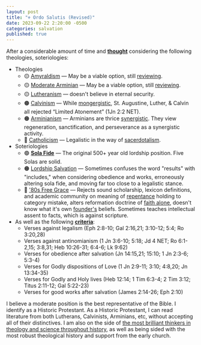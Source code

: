 ```yaml
---
layout: post
title: "⚜️ Ordo Salutis (Revised)"
date: 2023-09-22 2:20:00 -0500
categories: salvation
published: true
---
```


After a considerable amount of time and [**thought**](https://sevenshepherd.github.io/how-do-you-know-you-are-saved/) considering the following theologies, soteriologies:

- Theologies
    - 🟡 [Amyraldism](https://sevenshepherd.github.io/ordo-salutis-amyraldian/) &mdash; May be a viable option, still [reviewing](https://sevenshepherd.github.io/election/).
    - 🟡 [Moderate Arminian](https://sevenshepherd.github.io/ordo-salutis-amyraldian/) &mdash; May be a viable option, still [reviewing](https://sevenshepherd.github.io/election/).
    - 🟡 [Lutheranism](https://sevenshepherd.github.io/ordo-salutis-lutheran/) &mdash; doesn't believe in eternal security.
    - 🟠 [Calvinism](https://sevenshepherd.github.io/ordo-salutis-reformed//) &mdash; While [mongergistic](https://carm.org/dictionary/monergism/), St. Augustine, Luther, & Calvin all rejected “Limited Atonement” (1Jn 2:2 NET). 
    - 🟠 [Arminianism](https://sevenshepherd.github.io/ordo-salutis-arminian/) &mdash; Arminians are thrice [synergistic](https://carm.org/dictionary/synergism/). They view regeneration, sanctification, and perseverance as a synergistic activity.
    - 🔴 [Catholicism](https://sevenshepherd.github.io/ordo-salutis-roman-catholicism/) &mdash; Legalistic in the way of [sacerdotalism](https://carm.org/dictionary/sacerdotalism/).
- Soteriologies
    - 🟢 [**Sola Fide**](https://sevenshepherd.github.io/faith-alone/) &mdash; The original 500+ year old lordship position. Five Solas are solid.
    - 🟠 [Lordship Salvation]() &mdash; Sometimes confuses the word "results" with "includes," when considering obedience and works, erroneously altering sola fide, and moving far too close to a legalistic stance.
    - 🔴 ['80s Free Grace](https://sevenshepherd.github.io/repent/) &mdash; Rejects sound scholarship, lexicon definitions, and academic community on meaning of [repentance](https://sevenshepherd.github.io/chuck-smith-repentance/) holding to category mistake, alters reformation doctrine of [faith alone](https://sevenshepherd.github.io/faith-alone/), doesn't know what it's own [founder's](https://sevenshepherd.github.io/practicing-sin/#ryrie_cite) beliefs. Sometimes teaches intellectual assent to facts, which is against scripture.
- As well as the following [**criteria**](https://sevenshepherd.github.io/how-do-you-know-you-are-saved/):
    - Verses against legalism (Eph 2:8-10; Gal 2:16,21; 3:10-12; 5:4; Ro 3:20,28)
    - Verses against antinomianism (1 Jn 3:6-10; 5:18; Jd 4 NET; Ro 6:1-2,15; 3:8,31; Heb 10:26-31; 6:4-6; Lk 9:62)
    - Verses for obedience after salvation (Jn 14:15,21; 15:10; 1 Jn 2:3-6; 5:3-4)
    - Verses for Godly dispositions of Love (1 Jn 2:9-11; 3:10; 4:8,20; Jn 13:34-35)
    - Verses for Godly and Holy lives (Heb 12:14; 1 Tim 6:3-4; 2 Tim 3:12; Titus 2:11-12; Gal 5:22-23)
    - Verses for good works after salvation (James 2:14-26; Eph 2:10)

I believe a moderate position is the best representative of the Bible. I identify as a Historic Protestant. As a Historic Protestant, I can read literature from both Lutherans, Calvinists, Arminians, etc, without accepting all of their distinctives. I am also on the side of [the most brilliant thinkers in theology and science throughout history](https://sevenshepherd.github.io/science/), as well as being sided with the most robust theological history and support from the early church.


<script>
    var refTagger = {
        settings: {
            bibleVersion: 'ESV'
        }
    }; 

    (function(d, t) {
        var n=d.querySelector('[nonce]');
        refTagger.settings.nonce = n && (n.nonce||n.getAttribute('nonce'));
        var g = d.createElement(t), s = d.getElementsByTagName(t)[0];
        g.src = 'https://api.reftagger.com/v2/RefTagger.js';
        g.nonce = refTagger.settings.nonce;
        s.parentNode.insertBefore(g, s);
    }(document, 'script'));
</script>
